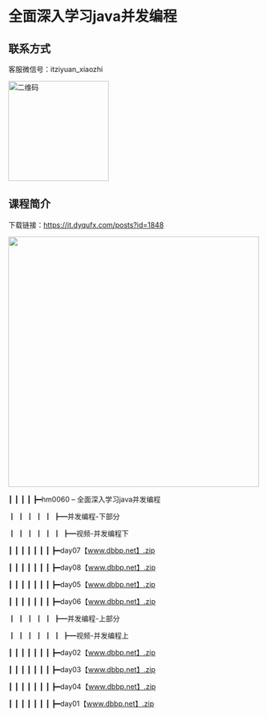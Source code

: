 # 全面深入学习java并发编程

## 联系方式

客服微信号：itziyuan_xiaozhi

<img src="https://ziyuanyun.oss-cn-guangzhou.aliyuncs.com/common/20240614073449/666b82192834a.jpg" width="200" height="200" alt="二维码">

## 课程简介

下载链接：https://it.dyqufx.com/posts?id=1848

<img src="https://ziyuanyun.oss-cn-guangzhou.aliyuncs.com/yun/20240515183548/6644900421da7.jpg" width="500" alt="">

  ┃ ┃ ┃ ┃ ┣━hm0060 &#8211; 全面深入学习java并发编程

 ┃ ┃ ┃ ┃ ┃ ┣━并发编程-下部分

 ┃ ┃ ┃ ┃ ┃ ┃ ┣━视频-并发编程下

 ┃ ┃ ┃ ┃ ┃ ┃ ┃ ┣━day07【www.dbbp.net】.zip

 ┃ ┃ ┃ ┃ ┃ ┃ ┃ ┣━day08【www.dbbp.net】.zip

 ┃ ┃ ┃ ┃ ┃ ┃ ┃ ┣━day05【www.dbbp.net】.zip

 ┃ ┃ ┃ ┃ ┃ ┃ ┃ ┣━day06【www.dbbp.net】.zip

 ┃ ┃ ┃ ┃ ┃ ┣━并发编程-上部分

 ┃ ┃ ┃ ┃ ┃ ┃ ┣━视频-并发编程上

 ┃ ┃ ┃ ┃ ┃ ┃ ┃ ┣━day02【www.dbbp.net】.zip

 ┃ ┃ ┃ ┃ ┃ ┃ ┃ ┣━day03【www.dbbp.net】.zip

 ┃ ┃ ┃ ┃ ┃ ┃ ┃ ┣━day04【www.dbbp.net】.zip

 ┃ ┃ ┃ ┃ ┃ ┃ ┃ ┣━day01【www.dbbp.net】.zip

  